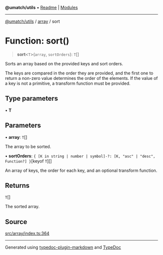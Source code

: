 **@umatch/utils** • [Readme](../../index.md) \| [Modules](../../modules.md)

***

[@umatch/utils](../../modules.md) / [array](../index.md) / sort

# Function: sort()

> **sort**\<`T`\>(`array`, `sortOrders`): `T`[]

Sorts an array based on the provided keys and sort orders.

The keys are compared in the order they are provided, and the first
one to return a non-zero value determines the order of the
elements. If the value of a key is not a primitive, a transform
function must be provided.

## Type parameters

• **T**

## Parameters

• **array**: `T`[]

The array to be sorted.

• **sortOrders**: `{ [K in string | number | symbol]-?: [K, "asc" | "desc", Function?] }`\[keyof `T`\][]

An array of keys, the order for each key, and an
optional transform function.

## Returns

`T`[]

The sorted array.

## Source

[src/array/index.ts:364](https://github.com/umatch-oficial/utils/blob/1813ff9/src/array/index.ts#L364)

***

Generated using [typedoc-plugin-markdown](https://www.npmjs.com/package/typedoc-plugin-markdown) and [TypeDoc](https://typedoc.org/)
